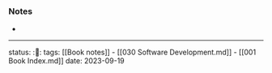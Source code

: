 ### Notes

- 

---
status: :📖:
tags: [[Book notes]] - [[030 Software Development.md]] - [[001 Book Index.md]]
date: 2023-09-19
